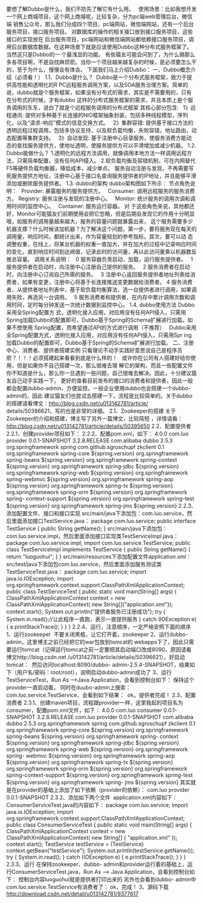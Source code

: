 要想了解Dubbo是什么，我们不防先了解它有什么用。   使用场景：比如我想开发一个网上商城项目，这个网上商城呢，比较复杂，分为pc端web管理后台，微信端
销售公众号，那么我们分成四个项目，pc端网站，微信端网站，还有一个后台服务项目，接口服务项目。 对数据库的操作的相关接口放到接口服务项目，这些接口的实现放在
后台服务项目，pc端网站和微信端网站都依赖接口服务项目，调用后台数据库数据。在这种场景下就是应该使用Dubbo这种分布式服务框架了。当然这只是Dubbo的一
个最浅显的功能。 有些猿友可能会问到了，为什么搞那么多各项目啊，不是自找麻烦麽。当你一个项目越来越复杂的时候，是必须要怎么干的，至于为什么，慢慢会有体会。
下面我们马上介绍Dubbo： 一、Dubbo概念介绍（必须看！） 1.1、Dubbo是什么？  Dubbo是一个分布式服务框架，致力于提供高性能和透明化的R
PC远程服务调用方案，以及SOA服务治理方案。简单的说，dubbo就是个服务框架，如果没有分布式的需求，其实是不需要用的，只有在分布式的时候，才有dubbo
这样的分布式服务框架的需求，并且本质上是个服务调用的东东，说白了就是个远程服务调用的分布式框架 其核心部分包含:   1》远程通讯:
提供对多种基于长连接的NIO框架抽象封装，包括多种线程模型，序列化，以及“请求-响应”模式的信息交换方式。   2》集群容错:
提供基于接口方法的透明远程过程调用，包括多协议支持，以及软负载均衡，失败容错，地址路由，动态配置等集群支持。   3》自动发现:
基于注册中心目录服务，使服务消费方能动态的查找服务提供方，使地址透明，使服务提供方可以平滑增加或减少机器。 1.2. Dubbo能做什么？
1.透明化的远程方法调用，就像调用本地方法一样调用远程方法，只需简单配置，没有任何API侵入。
2.软负载均衡及容错机制，可在内网替代F5等硬件负载均衡器，降低成本，减少单点。
服务自动注册与发现，不再需要写死服务提供方地址，注册中心基于接口名查询服务提供者的IP地址，并且能够平滑添加或删除服务提供者。 1.3. dubbo的架构
dubbo架构图如下所示： 节点角色说明：   Provider: 暴露服务的服务提供方。   Consumer: 调用远程服务的服务消费方。
Registry: 服务注册与发现的注册中心。   Monitor: 统计服务的调用次调和调用时间的监控中心。   Container: 服务运行容器。 对
于这些角色来说，其他都还好，Monitor可能猿友们前期使用会把它忽略，但是后期会发现它的作用十分明显哦，如服务的调用量越来越大，服务的容量问题就暴露出来，
这个服务需要多少机器支撑？什么时候该加机器？为了解决这个问题，第一步，要将服务现在每天的调用量，响应时间，都统计出来，作为容量规划的参考指标。其次，要可以动
态调整权重，在线上，将某台机器的权重一直加大，并在加大的过程中记录响应时间的变化，直到响应时间到达阀值，记录此时的访问量，再以此访问量乘以机器数反推总容量。
调用关系说明：   0 服务容器负责启动，加载，运行服务提供者。   1 服务提供者在启动时，向注册中心注册自己提供的服务。   2
服务消费者在启动时，向注册中心订阅自己所需的服务。   3 注册中心返回服务提供者地址列表给消费者，如果有变更，注册中心将基于长连接推送变更数据给消费者。
4 服务消费者，从提供者地址列表中，基于软负载均衡算法，选一台提供者进行调用，如果调用失败，再选另一台调用。   5
服务消费者和提供者，在内存中累计调用次数和调用时间，定时每分钟发送一次统计数据到监控中心。 1.4. dubbo使用方法 Dubbo采用全Spring配置方
式，透明化接入应用，对应用没有任何API侵入，只需用Spring加载Dubbo的配置即可，Dubbo基于Spring的Schema扩展进行加载。如果不想使用
Spring配置，而希望通过API的方式进行调用（不推荐）   Dubbo采用全Spring配置方式，透明化接入应用，对应用没有任何API侵入，只需用Spr
ing加载Dubbo的配置即可，Dubbo基于Spring的Schema扩展进行加载。 二、注册中心、消费者、提供者搭建实例
只看理论不动手实践好意思说自己是程序员麽？！！！必须搭建起来看看到底是什么样的！   或许你在公司有人搭建好给你使用，但是如果你不自己搭建一次，那么很难去理
解它的架构，而且一些配置文件你不知道是什么，那么你一旦遇到一些问题，自己很难去解决。因此，十分建议猿友自己动手实践一下。
更好的查看目前发布的接口的消费者和提供者，因此一般都会配置dubbo-admin，方便监控。一般企业使用dubbo也会搭建一个dubbo-admin的，因此
建议猿友们也尝试去搭建一下，流程是比较简单的。关于dubbo的搭建请看博文：http://blog.csdn.net/u013142781/article/
details/50396621，写的也是非常的详细。 2.1、Zookeeper的搭建 关于Zookeeper的介绍和搭建，博主写了另外一篇博文，比较简短
，详情请看：http://blog.csdn.net/u013142781/article/details/50395650 2.2、配置提供者
2.2.1、创建provider项目如下： 2.2.2、配置pom.xml，如下：  4.0.0 com.luo provider
0.0.1-SNAPSHOT 3.2.8.RELEASE com.alibaba dubbo 2.5.3 org.springframework
spring com.github.sgroschupf zkclient 0.1 org.springframework spring-core
${spring.version} org.springframework spring-beans ${spring.version}
org.springframework spring-context ${spring.version} org.springframework
spring-jdbc ${spring.version} org.springframework spring-web ${spring.version}
org.springframework spring-webmvc ${spring.version} org.springframework
spring-aop ${spring.version} org.springframework spring-tx ${spring.version}
org.springframework spring-orm ${spring.version} org.springframework spring-
context-support ${spring.version} org.springframework spring-test
${spring.version} org.springframework spring-jms ${spring.version}
2.2.3、添加配置文件、接口和接口实现
src/main/java下添加包：com.luo.service，然后里面添加接口TestService.java： package
com.luo.service; public interface TestService { public String getName(); }
src/main/java下添加包：com.luo.service.impl，然后里面添加接口实现类TestServiceImpl.java：
package com.luo.service.impl; import com.luo.service.TestService; public class
TestServiceImpl implements TestService { public String getName() { return
"luoguohui"; } } src/main/resources下添加配置文件application.xml：
src/test/java下添加包com.luo.service，然后里面添加服务测试类TestServiceTest.java： package
com.luo.service; import java.io.IOException; import
org.springframework.context.support.ClassPathXmlApplicationContext; public
class TestServiceTest { public static void main(String[] args) {
ClassPathXmlApplicationContext context = new ClassPathXmlApplicationContext(
new String[]{"application.xml"}); context.start();
System.out.println("提供者服务已注册成功"); try { System.in.read();//让此程序一直跑，表示一直提供服务 }
catch (IOException e) { e.printStackTrace(); } } } 2.2.4、运行，注意顺序，一定严格安照下面的顺序
1、运行zookeeper  不要关闭黑框，让它打开着，zookeeper 2、运行dubbo-admin，这里博主之前已经把它的war包放到tomcat的
webapps下了，因此只需要运行tomcat（记得运行tomcat之前一定要把其启动端口改成8090，原因请看博文http://blog.csdn.net
/u013142781/article/details/50396621），好启动tomcat：  然后访问localhost:8090/dubbo-
admin-2.5.4-SNAPSHOT，结果如下（用户名/密码：root/root），说明启动dubbo-admin成功了
3、运行TestServiceTest，Run As –>Java Application，会看到控制台如下： 保持这个provider一直启动着。
同时在duubo-admin上搜索：com.luo.service.TestService，会看到如下结果：  ok，提供者完成！ 2.3、配置消费者
2.3.1、创建maven项目，流程跟provider一样，这里我起的项目名为consumer，配置pom.xml文件，如下：  4.0.0 com.luo
consumer 0.0.1-SNAPSHOT 3.2.8.RELEASE com.luo provider 0.0.1-SNAPSHOT
com.alibaba dubbo 2.5.3 org.springframework spring com.github.sgroschupf
zkclient 0.1 org.springframework spring-core ${spring.version}
org.springframework spring-beans ${spring.version} org.springframework spring-
context ${spring.version} org.springframework spring-jdbc ${spring.version}
org.springframework spring-web ${spring.version} org.springframework spring-
webmvc ${spring.version} org.springframework spring-aop ${spring.version}
org.springframework spring-tx ${spring.version} org.springframework spring-orm
${spring.version} org.springframework spring-context-support ${spring.version}
org.springframework spring-test ${spring.version} org.springframework spring-
jms ${spring.version} 其实就是在provider的基础上添加了如下依赖（provider的依赖）：  com.luo provider
0.0.1-SNAPSHOT 2.3.2、添加如下两个文件  application.xml内容如下：
ConsumerServiceTest.java的内容如下： package com.luo.service; import
java.io.IOException; import
org.springframework.context.support.ClassPathXmlApplicationContext; public
class ConsumerServiceTest { public static void main(String[] args) {
ClassPathXmlApplicationContext context = new ClassPathXmlApplicationContext(
new String[] { "application.xml" }); context.start(); TestService testService
= (TestService) context.getBean("testService");
System.out.println(testService.getName()); try { System.in.read(); } catch
(IOException e) { e.printStackTrace(); } } } 2.3.3、运行 在保持zookeeper、dubbo-
admin和provider运行着的基础上，运行ConsumerServiceTest.java，Run As –> Java
Application，会看到控制台如下： 控制台内容luoguohui就是提供者打印出来的 另外也会看到dubbo-
admin中com.luo.service.TestService有消费者了： ok，完成！ 3、源码下载
http://download.csdn.net/detail/u013142781/9377617

